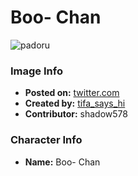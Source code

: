 # Boo- Chan

![padoru](https://raw.githubusercontent.com/shadow578/Project-Padoru/master/Padoru/other-boo.png "Boo- Chan")

### Image Info
* **Posted on:**     [twitter.com](https://twitter.com/Tifa_says_Hi/status/1074088401958187008)
* **Created by:**    [tifa_says_hi](https://github.com/shadow578/Project-Padoru/blob/master/table-of-contents/creators/tifasayshi.md)
* **Contributor:**   shadow578

### Character Info
* **Name:**   Boo- Chan


